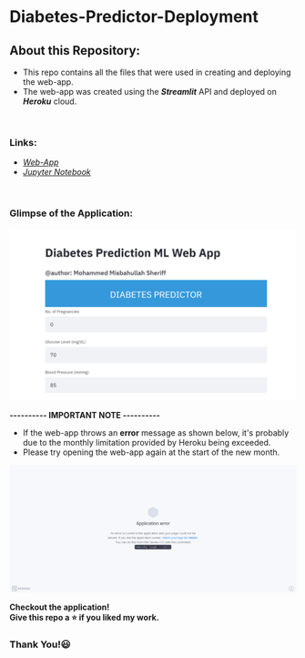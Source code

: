 # Diabetes-Predictor-Deployment

## About this Repository:
* This repo contains all the files that were used in creating and deploying the web-app.
* The web-app was created using the _**Streamlit**_ API and deployed on _**Heroku**_ cloud.

<br />

### Links:
* [*Web-App*](https://ml-diabetes-predictor.herokuapp.com)
* [*Jupyter Notebook*](https://github.com/MisbahullahSheriff/ML-Projects/tree/master/Diabetes-Predictor)

<br />

### Glimpse of the Application:
<img src="readme_resources/img1.png">

<br />

**---------- IMPORTANT NOTE ----------**
* If the web-app throws an **error** message as shown below, it's probably due to the monthly limitation provided by Heroku being exceeded.
* Please try opening the web-app again at the start of the new month.
<img src="readme_resources/heroku-app-error.png">

<br />

**Checkout the application!** <br />
**Give this repo a :star: if you liked my work.**

### Thank You!:smiley:
